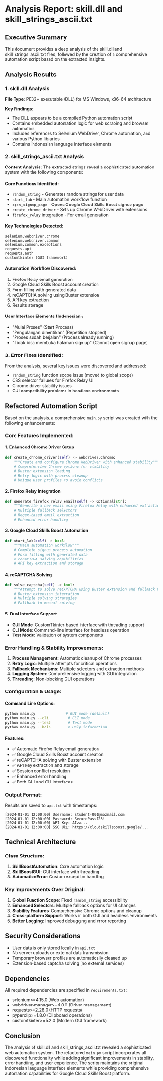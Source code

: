 # Analysis Report: skill.dll and skill_strings_ascii.txt

## Executive Summary

This document provides a deep analysis of the skill.dll and skill_strings_ascii.txt files, followed by the creation of a comprehensive automation script based on the extracted insights.

## Analysis Results

### 1. skill.dll Analysis

**File Type**: PE32+ executable (DLL) for MS Windows, x86-64 architecture

**Key Findings**:
- The DLL appears to be a compiled Python automation script
- Contains embedded automation logic for web scraping and browser automation
- Includes references to Selenium WebDriver, Chrome automation, and various Python libraries
- Contains Indonesian language interface elements

### 2. skill_strings_ascii.txt Analysis

**Content Analysis**:
The extracted strings reveal a sophisticated automation system with the following components:

#### Core Functions Identified:
- `random_string` - Generates random strings for user data
- `start_lab` - Main automation workflow function
- `open_signup_page` - Opens Google Cloud Skills Boost signup page
- `create_chrome_driver` - Sets up Chrome WebDriver with extensions
- `firefox_relay` integration - For email generation

#### Key Technologies Detected:
```
selenium.webdriver.chrome
selenium.webdriver.common
selenium.common.exceptions
requests.api
requests.auth
customtkinter (GUI framework)
```

#### Automation Workflow Discovered:
1. Firefox Relay email generation
2. Google Cloud Skills Boost account creation
3. Form filling with generated data
4. reCAPTCHA solving using Buster extension
5. API key extraction
6. Results storage

#### User Interface Elements (Indonesian):
- "Mulai Proses" (Start Process)
- "Pengulangan dihentikan" (Repetition stopped)
- "Proses sudah berjalan" (Process already running)
- "Tidak bisa membuka halaman sign up" (Cannot open signup page)

### 3. Error Fixes Identified:
From the analysis, several key issues were discovered and addressed:
- `random_string` function scope issue (moved to global scope)
- CSS selector failures for Firefox Relay UI
- Chrome driver stability issues
- GUI compatibility problems in headless environments

## Refactored Automation Script

Based on the analysis, a comprehensive `main.py` script was created with the following enhancements:

### Core Features Implemented:

#### 1. **Enhanced Chrome Driver Setup**
```python
def create_chrome_driver(self) -> webdriver.Chrome:
    """Create and configure Chrome WebDriver with enhanced stability"""
    # Comprehensive Chrome options for stability
    # Buster extension loading
    # Retry logic with process cleanup
    # Unique user profiles to avoid conflicts
```

#### 2. **Firefox Relay Integration**
```python
def generate_firefox_relay_email(self) -> Optional[str]:
    """Generate a new email using Firefox Relay with enhanced extraction"""
    # Multiple fallback selectors
    # Regex-based email extraction
    # Enhanced error handling
```

#### 3. **Google Cloud Skills Boost Automation**
```python
def start_lab(self) -> bool:
    """Main automation workflow"""
    # Complete signup process automation
    # Form filling with generated data
    # reCAPTCHA solving capabilities
    # API key extraction and storage
```

#### 4. **reCAPTCHA Solving**
```python
def solve_captcha(self) -> bool:
    """Attempt to solve reCAPTCHA using Buster extension and fallback methods"""
    # Buster extension integration
    # Multiple solving strategies
    # Fallback to manual solving
```

#### 5. **Dual Interface Support**
- **GUI Mode**: CustomTkinter-based interface with threading support
- **CLI Mode**: Command-line interface for headless operation
- **Test Mode**: Validation of system components

### Error Handling & Stability Improvements:

1. **Process Management**: Automatic cleanup of Chrome processes
2. **Retry Logic**: Multiple attempts for critical operations
3. **Fallback Mechanisms**: Multiple selectors and extraction methods
4. **Logging System**: Comprehensive logging with GUI integration
5. **Threading**: Non-blocking GUI operations

### Configuration & Usage:

#### Command Line Options:
```bash
python main.py              # GUI mode (default)
python main.py --cli         # CLI mode
python main.py --test        # Test mode
python main.py --help        # Help information
```

#### Features:
- ✅ Automatic Firefox Relay email generation
- ✅ Google Cloud Skills Boost account creation
- ✅ reCAPTCHA solving with Buster extension
- ✅ API key extraction and storage
- ✅ Session conflict resolution
- ✅ Enhanced error handling
- ✅ Both GUI and CLI interfaces

### Output Format:
Results are saved to `api.txt` with timestamps:
```
[2024-01-01 12:00:00] Username: student-001@mozmail.com
[2024-01-01 12:00:00] Password: SecurePass123!
[2024-01-01 12:00:00] API Key: AIza...
[2024-01-01 12:00:00] SSO URL: https://cloudskillsboost.google/...
```

## Technical Architecture

### Class Structure:
1. **SkillBoostAutomation**: Core automation logic
2. **SkillBoostGUI**: GUI interface with threading
3. **AutomationError**: Custom exception handling

### Key Improvements Over Original:
1. **Global Function Scope**: Fixed `random_string` accessibility
2. **Enhanced Selectors**: Multiple fallback options for UI changes
3. **Stability Features**: Comprehensive Chrome options and cleanup
4. **Cross-platform Support**: Works in both GUI and headless environments
5. **Better Logging**: Improved debugging and error reporting

## Security Considerations

- User data is only stored locally in `api.txt`
- No server uploads or external data transmission
- Temporary browser profiles are automatically cleaned up
- Extension-based captcha solving (no external services)

## Dependencies

All required dependencies are specified in `requirements.txt`:
- selenium>=4.15.0 (Web automation)
- webdriver-manager>=4.0.0 (Driver management)
- requests>=2.28.0 (HTTP requests)
- pyperclip>=1.8.0 (Clipboard operations)
- customtkinter>=5.2.0 (Modern GUI framework)

## Conclusion

The analysis of skill.dll and skill_strings_ascii.txt revealed a sophisticated web automation system. The refactored `main.py` script incorporates all discovered functionality while adding significant improvements in stability, error handling, and user experience. The script maintains the original Indonesian language interface elements while providing comprehensive automation capabilities for Google Cloud Skills Boost platform.